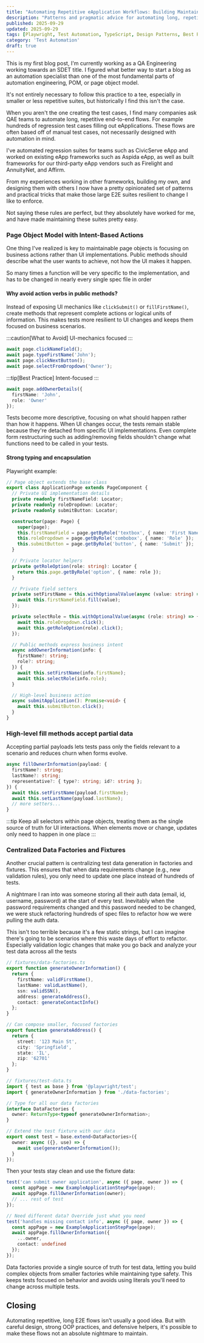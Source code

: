 ```yaml
---
title: "Automating Repetitive eApplication Workflows: Building Maintainable E2E Suites"
description: "Patterns and pragmatic advice for automating long, repetitive end-to-end eApplWhile automating long E2E flows isn't ideal, good design patterns help build frameworks that adapt to change without constant maintenance.cation flows with maintainable, resilient test framework"
published: 2025-09-29
updated: 2025-09-29
tags: [Playwright, Test Automation, TypeScript, Design Patterns, Best Practices]
category: 'Test Automation'
draft: true 
---
```


This is my first blog post, I'm currently working as a QA Engineering working towards an SDET title. I figured what better way to start a blog as an automation specialist than one of the most fundamental parts of automation engineering, POM, or page object model.

It's not entirely necessary to follow this practice to a tee, especially in smaller or less repetitive suites, but historically I find this isn't the case.

When you aren't the one creating the test cases, I find many companies ask QAE teams to automate long, repetitive end-to-end flows. For example hundreds of regression test cases filling out eApplications. These flows are often based off of manual test cases, not necessarily designed with automation in mind.

I've automated regression suites for teams such as CivicServe eApp and worked on existing eApp frameworks such as Aspida eApp, as well as built frameworks for our third-party eApp vendors such as Firelight and AnnuityNet, and Affirm. 

From my experiences working in other frameworks, building my own, and designing them with others I now have a pretty opinionated set of patterns and practical tricks that make those large E2E suites resilient to change I like to enforce.

Not saying these rules are perfect, but they absolutely have worked for me, and have made maintaining these suites pretty easy.

### Page Object Model with Intent-Based Actions

One thing I've realized is key to maintainable page objects is focusing on business actions rather than UI implementations. Public methods should describe what the user wants to achieve, not how the UI makes it happen.

So many times a function will be very specific to the implementation, and has to be changed in nearly every single spec file in order 

#### Why avoid action verbs in public methods?

Instead of exposing UI mechanics like `clickSubmit()` or `fillFirstName()`, create methods that represent complete actions or logical units of information. This makes tests more resilient to UI changes and keeps them focused on business scenarios.

:::caution[What to Avoid]
UI-mechanics focused
::: 
```ts
await page.clickNameField();
await page.typeFirstName('John');
await page.clickNextButton();
await page.selectFromDropdown('Owner');
```

:::tip[Best Practice]
Intent-focused
:::
```ts
await page.addOwnerDetails({
  firstName: 'John',
  role: 'Owner'
});
```

Tests become more descriptive, focusing on what should happen rather than how it happens. When UI changes occur, the tests remain stable because they're detached from specific UI implementations. Even complete form restructuring such as adding/removing fields shouldn't change what functions need to be called in your tests.

#### Strong typing and encapsulation

Playwright example:

```ts
// Page object extends the base class
export class ApplicationPage extends PageComponent {
  // Private UI implementation details
  private readonly firstNameField: Locator;
  private readonly roleDropdown: Locator;
  private readonly submitButton: Locator;

  constructor(page: Page) {
    super(page);
    this.firstNameField = page.getByRole('textbox', { name: 'First Name' });
    this.roleDropdown = page.getByRole('combobox', { name: 'Role' });
    this.submitButton = page.getByRole('button', { name: 'Submit' });
  }

  // Private locator helpers
  private getRoleOption(role: string): Locator {
    return this.page.getByRole('option', { name: role });
  }

  // Private field setters
  private setFirstName = this.withOptionalValue(async (value: string) => {
    await this.firstNameField.fill(value);
  });

  private selectRole = this.withOptionalValue(async (role: string) => {
    await this.roleDropdown.click();
    await this.getRoleOption(role).click();
  });

  // Public methods express business intent
  async addOwnerInformation(info: { 
    firstName?: string; 
    role?: string;
  }) {
    await this.setFirstName(info.firstName);
    await this.selectRole(info.role);
  }

  // High-level business action
  async submitApplication(): Promise<void> {
    await this.submitButton.click();
  }
}
```

### High-level fill methods accept partial data

Accepting partial payloads lets tests pass only the fields relevant to a scenario and reduces churn when forms evolve.

```ts
async fillOwnerInformation(payload: {
  firstName?: string;
  lastName?: string;
  representative?: { type?: string; id?: string };
}) {
  await this.setFirstName(payload.firstName);
  await this.setLastName(payload.lastName);
  // more setters...
}
```

:::tip
Keep all selectors within page objects, treating them as the single source of truth for UI interactions. When elements move or change, updates only need to happen in one place
:::

### Centralized Data Factories and Fixtures

Another crucial pattern is centralizing test data generation in factories and fixtures. This ensures that when data requirements change (e.g., new validation rules), you only need to update one place instead of hundreds of tests.

A nightmare I ran into was someone storing all their auth data (email, id, username, password) at the start of every test. Inevitably when the password requirements changed and this password needed to be changed, we were stuck refactoring hundreds of spec files to refactor how we were pulling the auth data.

This isn't too terrible because it's a few static strings, but I can imagine there's going to be scenarios where this waste days of effort to refactor. Especially validation logic changes that make you go back and analyze your test data across all the tests

```ts
// fixtures/data-factories.ts
export function generateOwnerInformation() {
  return {
    firstName: validFirstName(),
    lastName: validLastName(),
    ssn: validSSN(),
    address: generateAddress(),
    contact: generateContactInfo()
  };
}

// Can compose smaller, focused factories
export function generateAddress() {
  return {
    street: '123 Main St',
    city: 'Springfield',
    state: 'IL',
    zip: '62701'
  };
}

// fixtures/test-data.ts
import { test as base } from '@playwright/test';
import { generateOwnerInformation } from './data-factories';

// Type for all our data factories
interface DataFactories {
  owner: ReturnType<typeof generateOwnerInformation>;
}

// Extend the test fixture with our data
export const test = base.extend<DataFactories>({
  owner: async ({}, use) => {
    await use(generateOwnerInformation());
  }
});
```

Then your tests stay clean and use the fixture data:

```ts
test('can submit owner application', async ({ page, owner }) => {
  const appPage = new ExampleApplicationStepPage(page);
  await appPage.fillOwnerInformation(owner);
  // ... rest of test
});

// Need different data? Override just what you need
test('handles missing contact info', async ({ page, owner }) => {
  const appPage = new ExampleApplicationStepPage(page);
  await appPage.fillOwnerInformation({
    ...owner,
    contact: undefined
  });
});
```

Data factories provide a single source of truth for test data, letting you build complex objects from smaller factories while maintaining type safety. This keeps tests focused on behavior and avoids using literals you'll need to change across multiple tests.

## Closing
Automating repetitive, long E2E flows isn’t usually a good idea. But with careful design, strong OOP practices, and defensive helpers, it's possible to make these flows not an absolute nightmare to maintain.